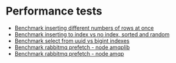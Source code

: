 Performance tests
=================

* [Benchmark inserting different numbers of rows at once](postgres-insert-many/README.md)
* [Benchmark inserting to index vs no index, sorted and random](postgres-insert-into-index/README.md)
* [Benchmark select from uuid vs bigint indexes](postgres-indexes/README.md)
* [Benchmark rabbitmq prefetch - node amqplib](rabbitmq/README.md)
* [Benchmark rabbitmq prefetch - node amqp](rabbitmq_node-amqp/README.md)